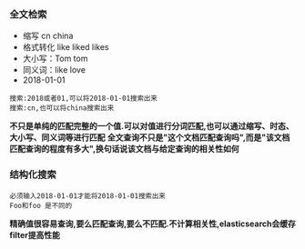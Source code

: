 ### 全文检索

* 缩写 cn  china
* 格式转化 like  liked  likes
* 大小写：Tom  tom
* 同义词：like  love
* 2018-01-01

```
搜索:2018或者01,可以将2018-01-01搜索出来
搜索:cn,也可以将china搜索出来
```
**不只是单纯的匹配完整的一个值.可以对值进行分词匹配,也可以通过缩写、时态、大小写、同义词等进行匹配**
**全文查询不只是"这个文档匹配查询吗",而是"该文档匹配查询的程度有多大",换句话说该文档与给定查询的相关性如何**


### 结构化搜索
```
必须输入2018-01-01才能将2018-01-01搜索出来
Foo和foo 是不同的
```
**精确值很容易查询,要么匹配查询,要么不匹配.不计算相关性,elasticsearch会缓存filter提高性能**
